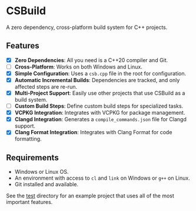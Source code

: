 # CSBuild
A zero dependency, cross-platform build system for C++ projects.

## Features
- [x] **Zero Dependencies**: All you need is a C++20 compiler and Git.
- [ ] **Cross-Platform**: Works on both Windows and Linux.
- [x] **Simple Configuration**: Uses a `csb.cpp` file in the root for configuration.
- [x] **Automatic Incremental Builds**: Dependencies are tracked, and only affected steps are re-run.
- [x] **Multi-Project Support**: Easily use other projects that use CSBuild as a build system.
- [ ] **Custom Build Steps**: Define custom build steps for specialized tasks.
- [x] **VCPKG Integration**: Integrates with VCPKG for package management.
- [x] **Clangd Integration**: Generates a `compile_commands.json` file for Clangd support.
- [x] **Clang Format Integration**: Integrates with Clang Format for code formatting.

## Requirements
- Windows or Linux OS.
- An environment with access to `cl` and `link` on Windows or `g++` on Linux.
- Git installed and available.

See the [test](test) directory for an example project that uses all of the most important features.
